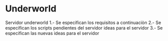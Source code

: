 # Underworld
Servidor underworld
1.- Se especifican los requisitos a continuaciòn
2.- Se especifican los scripts pendientes del servidor ideas para el servidor
3.- Se especifican las nuevas ideas para el servidor
